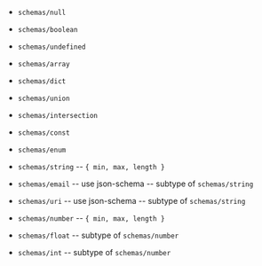 - `schemas/null`
- `schemas/boolean`
- `schemas/undefined`

- `schemas/array`
- `schemas/dict`

- `schemas/union`
- `schemas/intersection`

- `schemas/const`
- `schemas/enum`

- `schemas/string` -- `{ min, max, length }`

- `schemas/email` -- use json-schema -- subtype of `schemas/string`
- `schemas/uri` -- use json-schema -- subtype of `schemas/string`

- `schemas/number` -- `{ min, max, length }`

- `schemas/float` -- subtype of `schemas/number`
- `schemas/int` -- subtype of `schemas/number`
